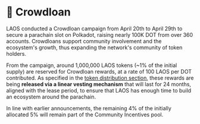 # 👥 Crowdloan

LAOS conducted a Crowdloan campaign from April 20th to April 29th to secure a parachain slot on Polkadot, raising nearly 100K DOT from over 360 accounts. Crowdloans support community involvement and the ecosystem's growth, thus expanding the network's community of token holders.

From the campaign, around 1,000,000 LAOS tokens (\~1% of the initial supply) are reserved for Crowdloan rewards, at a rate of 100 LAOS per DOT contributed. As specified in the [token distribution section](token-distribution.md), these rewards are being **released via a linear vesting mechanism** that will last for 24 months, aligned with the lease period, to ensure that LAOS has enough time to build an ecosystem around the parachain.

In line with earlier announcements, the remaining 4% of the initially allocated 5% will remain part of the Community Incentives pool.

